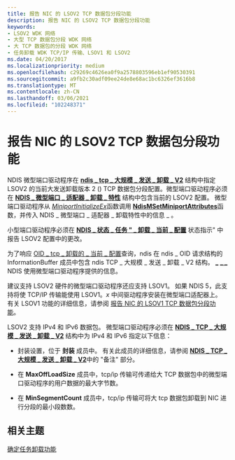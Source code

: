 ```yaml
---
title: 报告 NIC 的 LSOV2 TCP 数据包分段功能
description: 报告 NIC 的 LSOV2 TCP 数据包分段功能
keywords:
- LSOV2 WDK 网络
- 大型 TCP 数据包分段 WDK 网络
- 大 TCP 数据包的分段 WDK 网络
- 任务卸载 WDK TCP/IP 传输、LSOV1 和 LSOV2
ms.date: 04/20/2017
ms.localizationpriority: medium
ms.openlocfilehash: c29269c4626ea0f9a2578803596eb1ef90530391
ms.sourcegitcommit: a9fb2c30adf09ee24de8e68ac1bc6326ef3616b8
ms.translationtype: MT
ms.contentlocale: zh-CN
ms.lasthandoff: 03/06/2021
ms.locfileid: "102248371"
---
```

# <a name="reporting-a-nics-lsov2-tcp-packet-segmentation-capabilities"></a>报告 NIC 的 LSOV2 TCP 数据包分段功能





NDIS 微型端口驱动程序在 [**ndis \_ tcp \_ 大规模 \_ 发送 \_ 卸载 \_ V2**](/windows-hardware/drivers/ddi/ntddndis/ns-ntddndis-_ndis_tcp_large_send_offload_v2) 结构中指定 LSOV2 的当前大发送卸载版本 2 () TCP 数据包分段配置。微型端口驱动程序必须在 [**NDIS \_ 微型端口 \_ 适配器 \_ 卸载 \_ 特性**](/windows-hardware/drivers/ddi/ndis/ns-ndis-_ndis_miniport_adapter_offload_attributes) 结构中包含当前的 LSOV2 配置。 微型端口驱动程序从 [*MiniportInitializeEx*](/windows-hardware/drivers/ddi/ndis/nc-ndis-miniport_initialize)函数调用 [**NdisMSetMiniportAttributes**](/windows-hardware/drivers/ddi/ndis/nf-ndis-ndismsetminiportattributes)函数，并传入 NDIS \_ 微型端口 \_ 适配器 \_ 卸载特性中的信息 \_ 。

小型端口驱动程序必须在 [**NDIS \_ 状态 \_ 任务 " \_ 卸载 \_ 当前 \_ 配置**](./ndis-status-task-offload-current-config.md) 状态指示" 中报告 LSOV2 配置中的更改。

为了响应 [OID \_ tcp \_ 卸载的 \_ 当前 \_ 配置](./oid-tcp-offload-current-config.md)查询，ndis 在 ndis \_ OID 请求结构的 InformationBuffer 成员中包含 ndis TCP \_ 大规模 \_ 发送 \_ 卸载 \_ V2 结构。 [**\_**](/windows-hardware/drivers/ddi/ntddndis/ns-ntddndis-_ndis_offload) [**\_ \_**](/windows-hardware/drivers/ddi/oidrequest/ns-oidrequest-ndis_oid_request)  NDIS 使用微型端口驱动程序提供的信息。

建议支持 LSOV2 硬件的微型端口驱动程序还应支持 LSOV1。 如果 NDIS 5，此支持将使 TCP/IP 传输能使用 LSOV1。*x* 中间驱动程序安装在微型端口适配器上。 有关 LSOV1 功能的详细信息，请参阅 [报告 NIC 的 LSOV1 TCP 数据包分段功能](reporting-a-nic-s-lsov1-tcp-packet-segmentation-capabilities.md)。

LSOV2 支持 IPv4 和 IPv6 数据包。 微型端口驱动程序必须在 [**NDIS \_ TCP \_ 大规模 \_ 发送 \_ 卸载 \_ V2**](/windows-hardware/drivers/ddi/ntddndis/ns-ntddndis-_ndis_tcp_large_send_offload_v2) 结构中为 IPv4 和 IPv6 指定以下信息：

-   封装设置，位于 **封装** 成员中。 有关此成员的详细信息，请参阅 [**NDIS \_ TCP \_ 大规模 \_ 发送 \_ 卸载 \_ V2**](/windows-hardware/drivers/ddi/ntddndis/ns-ntddndis-_ndis_tcp_large_send_offload_v2)中的 "备注" 部分。

-   在 **MaxOffLoadSize** 成员中，tcp/ip 传输可传递给大 TCP 数据包中的微型端口驱动程序的用户数据的最大字节数。

-   在 **MinSegmentCount** 成员中，tcp/ip 传输可将大 tcp 数据包卸载到 NIC 进行分段的最小段数数。

## <a name="related-topics"></a>相关主题


[确定任务卸载功能](determining-task-offload-capabilities.md)

 


